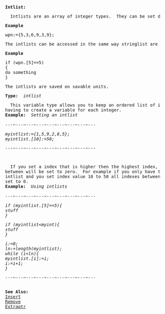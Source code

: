 <div class="mw-parser-output"><p><br />
<span id="intlist"></span>
</p>
<pre><b>Intlist:</b>
</pre>
<pre>  Intlists are an array of integer types.  They can be set directly as follows:
</pre>
<pre><b>Example</b>
</pre>
<pre>wpn:={5,3,6,9,3,9};
</pre>
<pre>The intlists can be accessed in the same way stringlist are accessed as follows.
</pre>
<pre><b>Example</b>
</pre>
<pre>if (wpn.[5]==5)
{
do something
}
</pre>
<pre>The intlists are saved on savable units.
</pre>
<pre><b>Type:  </b><i>intlist</i>
</pre>
<pre>  This variable type allows you to keep an ordered list of integers with out
having to create a variable for each integer.
<b>Example:</b>  <i>Setting an intlist</i>
<i>
---~---~---~---~---~---~---~---~---
</i></pre><i><pre>myintlist:={1,5,9,2,8,5};
myintlist.[10]:=50;
</pre></i><i><pre>---~---~---~---~---~---~---~---~---
</pre></i><i></i><pre><i></i>
</pre>
<pre>  If you set a index that is higher then the highest index, every index in
between will be set to zero.  For example if you only have two values in the
intlist and you set index value 10 to 50 all indexes between 2 and 10 will be
set to 0.
<b>Example:</b>  <i>Using intlists</i>
<i>
---~---~---~---~---~---~---~---~---
</i></pre><i><pre>if (myintlist.[5]==5){
stuff
}
</pre></i><i><pre>if (myintlist&lt;myint){
stuff
}
</pre></i><i><pre>i:=0;
ln:=length(myintlist);
while (i&lt;ln){
myintlist.[i]:=i;
i:=i+1;
}
</pre></i><i><pre>---~---~---~---~---~---~---~---~---
</pre></i><i></i><pre><i></i>
<b>See Also:</b>
<a href="#bpinsert">Insert</a>
<a href="#bpremove">Remove</a>
<a href="#eptr">Extraptr</a>
</pre></div>